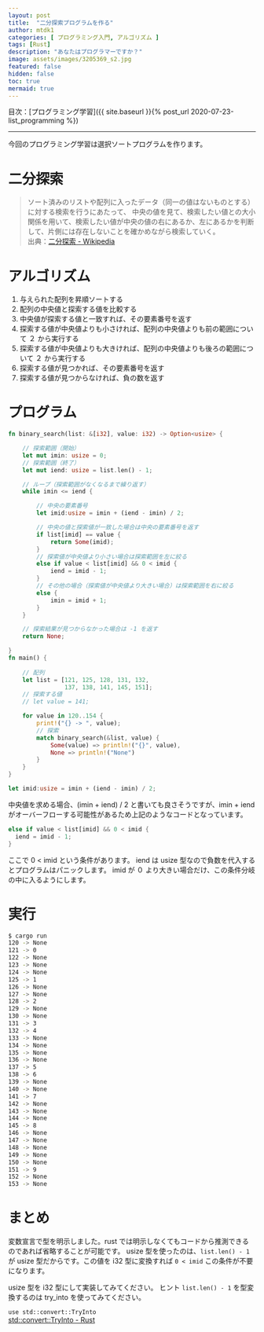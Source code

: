 ```yaml
---
layout: post
title:  "二分探索プログラムを作る"
author: mtdk1
categories: [ プログラミング入門, アルゴリズム ]
tags: [Rust]
description: "あなたはプログラマーですか？"
image: assets/images/3205369_s2.jpg
featured: false
hidden: false
toc: true
mermaid: true
---
```


目次：[プログラミング学習]({{ site.baseurl }}{% post_url 2020-07-23-list_programming %})

---

今回のプログラミング学習は選択ソートプログラムを作ります。

# 二分探索

> ソート済みのリストや配列に入ったデータ（同一の値はないものとする）に対する検索を行うにあたって、 中央の値を見て、検索したい値との大小関係を用いて、検索したい値が中央の値の右にあるか、左にあるかを判断して、片側には存在しないことを確かめながら検索していく。<br>
出典：[二分探索 - Wikipedia](https://ja.wikipedia.org/wiki/%E4%BA%8C%E5%88%86%E6%8E%A2%E7%B4%A2)


# アルゴリズム

1. 与えられた配列を昇順ソートする
2. 配列の中央値と探索する値を比較する
3. 中央値が探索する値と一致すれば、その要素番号を返す
4. 探索する値が中央値よりも小さければ、配列の中央値よりも前の範囲について ２ から実行する
5. 探索する値が中央値よりも大きければ、配列の中央値よりも後ろの範囲について ２ から実行する
6. 探索する値が見つかれば、その要素番号を返す
7. 探索する値が見つからなければ、負の数を返す


# プログラム

```rust
fn binary_search(list: &[i32], value: i32) -> Option<usize> {

    // 探索範囲（開始）
    let mut imin: usize = 0;
    // 探索範囲（終了）
    let mut iend: usize = list.len() - 1;

    // ループ（探索範囲がなくなるまで繰り返す）
    while imin <= iend {

        // 中央の要素番号
        let imid:usize = imin + (iend - imin) / 2;

        // 中央の値と探索値が一致した場合は中央の要素番号を返す
        if list[imid] == value {
            return Some(imid);
        } 
        // 探索値が中央値より小さい場合は探索範囲を左に絞る
        else if value < list[imid] && 0 < imid {
            iend = imid - 1;
        }
        // その他の場合（探索値が中央値より大きい場合）は探索範囲を右に絞る
        else {
            imin = imid + 1;
        }
    }

    // 探索結果が見つからなかった場合は -1 を返す
    return None;

}
fn main() {
    
    // 配列
    let list = [121, 125, 128, 131, 132, 
                137, 138, 141, 145, 151];
    // 探索する値
    // let value = 141;

    for value in 120..154 {
        print!("{} -> ", value);
        // 探索
        match binary_search(&list, value) {
            Some(value) => println!("{}", value),
            None => println!("None")
        }
    }
}
```

```rust
let imid:usize = imin + (iend - imin) / 2;
```

中央値を求める場合、(imin + iend) / 2 と書いても良さそうですが、imin + iend がオーバーフローする可能性があるため上記のようなコードとなっています。


```rust
else if value < list[imid] && 0 < imid {  
  iend = imid - 1;
}
```

ここで 0 < imid という条件があります。 iend は usize 型なので負数を代入するとプログラムはパニックします。
imid が ０ より大きい場合だけ、この条件分岐の中に入るようにします。


# 実行

```bash
$ cargo run
120 -> None
121 -> 0
122 -> None
123 -> None
124 -> None
125 -> 1
126 -> None
127 -> None
128 -> 2
129 -> None
130 -> None
131 -> 3
132 -> 4
133 -> None
134 -> None
135 -> None
136 -> None
137 -> 5
138 -> 6
139 -> None
140 -> None
141 -> 7
142 -> None
143 -> None
144 -> None
145 -> 8
146 -> None
147 -> None
148 -> None
149 -> None
150 -> None
151 -> 9
152 -> None
153 -> None
```

# まとめ

変数宣言で型を明示しました。rust では明示しなくてもコードから推測できるのであれば省略することが可能です。
usize 型を使ったのは、```list.len() - 1``` が usize 型だからです。この値を i32 型に変換すれば ```0 < imid``` この条件が不要になります。

usize 型を i32 型にして実装してみてください。 ヒント ```list.len() - 1``` を型変換するのは try_into を使ってみてください。

```use std::convert::TryInto```<br>
[std::convert::TryInto - Rust](https://doc.rust-lang.org/std/convert/trait.TryInto.html)